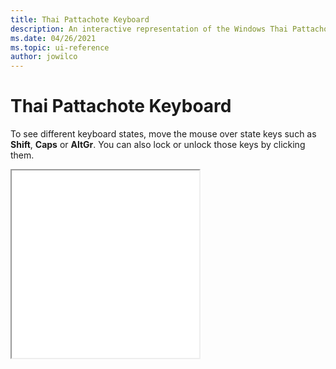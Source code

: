 ```yaml
---
title: Thai Pattachote Keyboard
description: An interactive representation of the Windows Thai Pattachote keyboard. To see different keyboard states, click or move the mouse over the state keys.
ms.date: 04/26/2021
ms.topic: ui-reference
author: jowilco
---
```


# Thai Pattachote Keyboard

To see different keyboard states, move the mouse over state keys such as **Shift**, **Caps** or **AltGr**. You can also lock or unlock those keys by clicking them.

<iframe src="kbdth1.html" height="300"></iframe>
